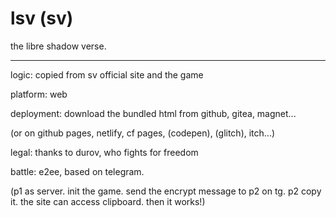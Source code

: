 # lsv (sv)

the libre shadow verse.

---

logic: copied from sv official site and the game

platform: web

deployment: download the bundled html from github, gitea, magnet...

(or on github pages, netlify, cf pages, (codepen), (glitch), itch...)

legal: thanks to durov, who fights for freedom

battle: e2ee, based on telegram.

(p1 as server. init the game. send the encrypt message to p2 on tg. p2 copy it. the site can access clipboard. then it works!)
